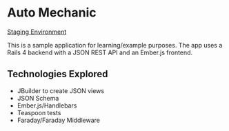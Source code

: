 # Auto Mechanic

[Staging Environment](http://www.auto-mechanic.davidjconnolly.com/)

This is a sample application for learning/example purposes.  The app uses a Rails 4 backend with a JSON REST API and an Ember.js frontend.

## Technologies Explored
* JBuilder to create JSON views
* JSON Schema
* Ember.js/Handlebars
* Teaspoon tests
* Faraday/Faraday Middleware
